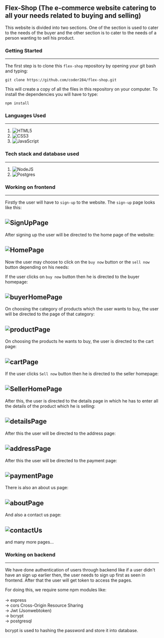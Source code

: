 ##  Flex-Shop (The e-commerce website catering to all your needs related to buying and selling)
This website is divided into two sections. One of the section is used to cater to the needs of the buyer and the 
other section is to cater to the needs of a person wanting to sell his product.                      
### Getting Started
---
The first step is to clone this `flex-shop` repository by opening your git bash and typing:
```
git clone https://github.com/coder284/flex-shop.git
```
This will create a copy of all the files in this repository on your computer.
To install the dependencies you will have to type:
```
npm install
```
### Languages Used
---
1.  <img alt="HTML5" src="https://img.shields.io/badge/html5-%23E34F26.svg?style=for-the-badge&logo=html5&logoColor=white"/>

2.  <img alt="CSS3" src="https://img.shields.io/badge/css3-%231572B6.svg?style=for-the-badge&logo=css3&logoColor=white"/>

3.  <img alt="JavaScript" src="https://img.shields.io/badge/javascript-%23323330.svg?style=for-the-badge&logo=javascript&logoColor=%23F7DF1E"/>

### Tech stack and database used
---
1.  <img alt="NodeJS" src="https://img.shields.io/badge/node.js-%2343853D.svg?style=for-the-badge&logo=node-dot-js&logoColor=white"/>

2.  <img alt="Postgres" src ="https://img.shields.io/badge/postgres-%23316192.svg?style=for-the-badge&logo=postgresql&logoColor=white"/>

### Working on frontend
---
Firstly the user will have to `sign-up` to the website.
The `sign-up` page looks like this:

![SignUpPage](assets/Screenshot%20(231).png)
---


After signing up the user will be directed to the home page of the website:

![HomePage](assets/Screenshot%20(223).png)
---

Now the user may choose to click on the `buy now` button or the `sell now` button depending on his needs:

If the user clicks on `buy now` button then he is directed to the buyer homepage:

![buyerHomePage](assets/Screenshot%20(222).png)
---

On choosing the category of products which the user wants to buy, the user will be directed to the page of that category:

![productPage](assets/Screenshot%20(230).png)
---

On choosing the products he wants to buy, the user is directed to the cart page:

![cartPage](assets/Screenshot%20(228).png)
---


If the user clicks `Sell now` button then he is directed to the seller homepage:

![SellerHomePage](assets/Screenshot%20(224).png)
---

After this, the user is directed to the details page in which he has to enter all the details of the product which he is selling:

![detailsPage](assets/Screenshot%20(225).png)
---

After this the user will be directed to the address page:

![addressPage](assets/Screenshot%20(226).png)
---

After this the user will be directed to the payment page:

![paymentPage](assets/Screenshot%20(227).png)
---

There is also an about us page:

![aboutPage](assets/Screenshot%20(233).png)
---

And also a contact us page:

![contactUs](assets/Screenshot%20(232).png)
---


and many more pages...

### Working on backend
---

We have done authentication of users through backend like if a user didn't have an sign up earlier then, the user needs to sign up first as seen in frontend.
After that the user will get token to access the pages.

For doing this, we require some npm modules like:<br><br>
-> express<br>
-> cors Cross-Origin Resource Sharing<br>
-> Jwt (Jsonwebtoken)<br>
-> bcrypt<br> 
-> postgresql <br>

bcrypt is used to hashing the password and store it into database.




